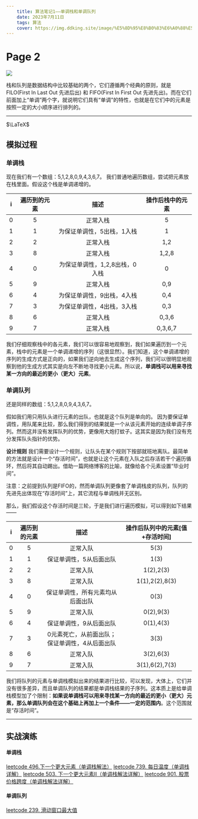 ```yaml
---
    title: 算法笔记1——单调栈和单调队列
    date: 2023年7月11日
    tags: 算法
    cover: https://img.ddking.site/image/%E5%8D%95%E8%B0%83%E6%A0%88%E5%92%8C%E5%8D%95%E8%B0%83%E9%98%9F%E5%88%97.jpg
---
```

# Page 2
<img src = "https://img.ddking.site/image/%E5%8D%95%E8%B0%83%E6%A0%88%E5%92%8C%E5%8D%95%E8%B0%83%E9%98%9F%E5%88%97.jpg"></img>

栈和队列是数据结构中比较基础的两个，它们遵循两个经典的原则，就是FILO(First In Last Out 先进后出) 和 FIFO(First In First Out 先进先出)。而在它们前面加上“单调”两个字，就说明它们具有“单调”的特性，也就是在它们中的元素是按照一定的大小顺序进行排列的。
***
$\LaTeX$

## 模拟过程
### 单调栈
现在我们有一个数组：5,1,2,8,0,9,4,3,6,7。
我们普通地遍历数组，尝试把元素放在栈里面。假设这个栈是单调递增的。

|   i   | 遍历到的元素 |              描述              | 操作后栈中的元素 |
| :---: | :----------: | :----------------------------: | :--------------: |
|   0   |      5       |            正常入栈            |        5         |
|   1   |      1       |   为保证单调性，5出栈，1入栈   |        1         |
|   2   |      2       |            正常入栈            |       1,2        |
|   3   |      8       |            正常入栈            |      1,2,8       |
|   4   |      0       | 为保证单调性，1,2,8出栈，0入栈 |        0         |
|   5   |      9       |            正常入栈            |       0,9        |
|   6   |      4       |   为保证单调性，9出栈，4入栈   |       0,4        |
|   7   |      3       |   为保证单调性，4出栈，3入栈   |       0,3        |
|   8   |      6       |            正常入栈            |      0,3,6       |
|   9   |      7       |            正常入栈            |     0,3,6,7      |
   
   
我们仔细观察栈中的各元素，我们可以很容易地观察到，我们如果遍历到一个元素，栈中的元素是一个单调递增的序列（这很显然）。我们知道，这个单调递增的序列的生成方式是正向的，如果我们逆向地去生成这个序列，我们可以很明显地观察到他的生成方式其实是向左不断地寻找更小元素。所以说，**单调栈可以用来寻找某一方向的最近的更小（更大）元素**。

### 单调队列
还是同样的数组：5,1,2,8,0,9,4,3,6,7。

假如我们用只用队头进行元素的出队，也就是这个队列是单向的。
因为要保证单调性，用队尾来比较，那么我们得到的结果就是一个从该元素开始的连续单调子序列。然而这并没有发挥队列的优势，更像用大炮打蚊子。这其实是因为我们没有充分发挥队头指针的优势。

**设计规则** 
我们需要设计一个规则，让队头在某个规则下按部就班地离队。最简单的方法就是设计一个“存活时间”，也就是让这个元素在入队之后存活若干个遍历循环，然后将其自动踢出。借助一篇网络博客的比喻，就像给各个元素设置“毕业时间”。

注意：之前提到队列是FIFO的，然而单调队列更像套了单调栈皮的队列，队列的先进先出体现在“存活时间”上，其它流程与单调栈并无区别。

那么，我们假设这个存活时间是三轮，于是我们进行遍历模拟，可以得到如下结果——

|   i   | 遍历到的元素 |                      描述                      | 操作后队列中的元素[值+存活时间] |
| :---: | :----------: | :--------------------------------------------: | :-----------------------------: |
|   0   |      5       |                    正常入队                    |              5(3)               |
|   1   |      1       |            保证单调性，5从后面出队             |              1(3)               |
|   2   |      2       |                    正常入队                    |            1(2),2(3)            |
|   3   |      8       |                    正常入队                    |         1(1),2(2),8(3)          |
|   4   |      0       |        保证单调性，所有元素均从后面出队        |              0(3)               |
|   5   |      9       |                    正常入队                    |            0(2),9(3)            |
|   6   |      4       |            保证单调性，9从后面出队             |            0(1),4(3)            |
|   7   |      3       | 0元素死亡，从前面出队；保证单调性，4从后面出队 |              3(3)               |
|   8   |      6       |                    正常入队                    |            3(2),6(3)            |
|   9   |      7       |                    正常入队                    |         3(1),6(2),7(3)          |
   

我们将队列的元素与单调栈模拟出来的结果进行比较，可以发现，大体上，它们并没有很多差异，而且单调队列的结果都是单调栈结果的子序列。这本质上是给单调栈模型加了个限制：**如果说单调栈可以用来寻找某一方向的最近的更小（更大）元素，那么单调队列会在这个基础上再加上一个条件——一定的范围内**。这个范围就是“存活时间”。
***
## 实战演练

#### 单调栈
<a href="https://leetcode.cn/problems/next-greater-element-i/">leetcode 496.下一个更大元素（单调栈解法）</a>
<a href="https://leetcode.cn/problems/daily-temperatures/">leetcode 739. 每日温度（单调栈详解）</a>
<a href="https://leetcode.cn/problems/next-greater-element-ii/">leetcode 503. 下一个更大元素Ⅱ（单调栈解法详解）</a>
<a href="https://leetcode.cn/problems/online-stock-span/">leetcode 901. 股票价格跨度（单调栈解法详解）</a>

#### 单调队列
<a href="https://leetcode-cn.com/problems/sliding-window-maximum/">leetcode 239. 滑动窗口最大值</a>